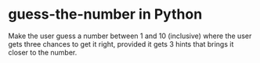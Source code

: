 # guess-the-number in Python

Make the user guess a number between 1 and 10 (inclusive) where the user gets three chances to get it right, provided it gets 3 hints that brings it closer to the number.
